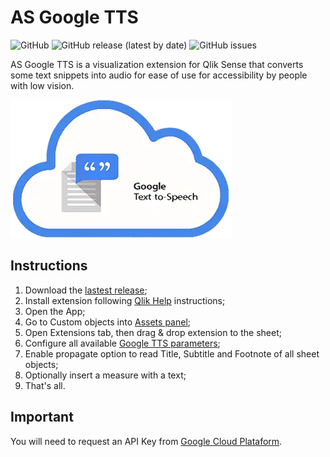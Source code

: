 # AS Google TTS
![GitHub](https://img.shields.io/github/license/andressousa/as-qliksense-googletts) ![GitHub release (latest by date)](https://img.shields.io/github/v/release/andressousa/as-qliksense-googletts) ![GitHub issues](https://img.shields.io/github/issues/andressousa/as-qliksense-googletts)

AS Google TTS is a visualization extension for Qlik Sense that converts some text snippets into audio for ease of use for accessibility by people with low vision.

![](https://raw.githubusercontent.com/andressousa/as-qliksense-googletts/main/as-qliksense-googletts/preview.png)

## Instructions

                
1. Download the [lastest release](https://github.com/andressousa/as-qliksense-googletts/releases/latest);
2. Install extension following [Qlik Help](https://help.qlik.com/en-US/sense-developer/November2022/Subsystems/Extensions/Content/Sense_Extensions/Howtos/deploy-extensions.htm) instructions;
3. Open the App;
4. Go to Custom objects into [Assets panel](https://help.qlik.com/en-US/sense/November2022/Subsystems/Hub/Content/Sense_Hub/Assets/assets-panel.htm);
5. Open Extensions tab, then drag & drop extension to the sheet;
6. Configure all available [Google TTS parameters](https://cloud.google.com/text-to-speech/docs/reference/rest/v1/text/synthesize);
7. Enable propagate option to read Title, Subtitle and Footnote of all sheet objects;
8. Optionally insert a measure with a text; 
9. That's all.

## Important

You will need to request an API Key from [Google Cloud Plataform](https://cloud.google.com/text-to-speech?hl=pt-br).
